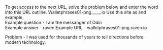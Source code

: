 To get access to the next URL, solve the problem below and enter the word into this URL outline. Walletphrases01-png.____.io 
Use this site as and example,                                                                                                
Example question - I am the messanger of Odin                                                                             
Example answer - raven
Example URL - walletphrases01-png.raven.io


Problem - I was used for thousands of years to tell directions before modern technology.
